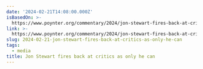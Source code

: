 ```yaml
---
date: '2024-02-21T14:08:00.000Z'
isBasedOn: >-
  https://www.poynter.org/commentary/2024/jon-stewart-fires-back-at-critics-as-only-he-can/
link: >-
  https://www.poynter.org/commentary/2024/jon-stewart-fires-back-at-critics-as-only-he-can/
slug: 2024-02-21-jon-stewart-fires-back-at-critics-as-only-he-can
tags:
  - media
title: Jon Stewart fires back at critics as only he can
---
```


